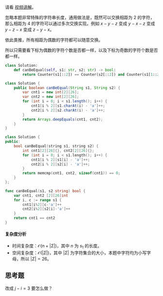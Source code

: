 请看 [视频讲解](https://www.bilibili.com/video/BV1um4y1M7Rv/)。

忽略本题非常特殊的字符串长度，通用做法是，既然可以交换相距为 $2$ 的字符，那么相距为 $4$ 的字符可以通过多次交换实现。例如 $x-y-z$ 变成 $y-x-z$ 变成 $y-z-x$ 变成 $z-y-x$。

依此类推，所有相距为偶数的字符都可以随意交换。

所以只需要看下标为偶数的字符个数是否都一样，以及下标为奇数的字符个数是否都一样。

```py [sol-Python3]
class Solution:
    def canBeEqual(self, s1: str, s2: str) -> bool:
        return Counter(s1[::2]) == Counter(s2[::2]) and Counter(s1[1::2]) == Counter(s2[1::2])
```

```java [sol-Java]
class Solution {
    public boolean canBeEqual(String s1, String s2) {
        var cnt1 = new int[2][26];
        var cnt2 = new int[2][26];
        for (int i = 0; i < s1.length(); i++) {
            cnt1[i % 2][s1.charAt(i) - 'a']++;
            cnt2[i % 2][s2.charAt(i) - 'a']++;
        }
        return Arrays.deepEquals(cnt1, cnt2);
    }
}
```

```cpp [sol-C++]
class Solution {
public:
    bool canBeEqual(string s1, string s2) {
        int cnt1[2][26]{}, cnt2[2][26]{};
        for (int i = 0; i < s1.length(); i++) {
            cnt1[i % 2][s1[i] - 'a']++;
            cnt2[i % 2][s2[i] - 'a']++;
        }
        return memcmp(cnt1, cnt2, sizeof(cnt1)) == 0;
    }
};
```

```go [sol-Go]
func canBeEqual(s1, s2 string) bool {
	var cnt1, cnt2 [2][26]int
	for i, c := range s1 {
		cnt1[i%2][c-'a']++
		cnt2[i%2][s2[i]-'a']++
	}
	return cnt1 == cnt2
}
```

#### 复杂度分析

- 时间复杂度：$\mathcal{O}(n+|\Sigma|)$，其中 $n$ 为 $s_1$ 的长度。
- 空间复杂度：$\mathcal{O}(|\Sigma|)$，其中 $|\Sigma|$ 为字符集合的大小，本题中字符均为小写字母，所以 $|\Sigma|=26$。

## 思考题

改成 $j-i=3$ 要怎么做？
